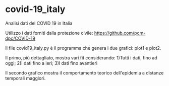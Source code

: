 # covid-19_italy
Analisi dati del COVID 19 in Italia


Utilizzo i dati forniti dalla protezione civile:
https://github.com/pcm-dpc/COVID-19

Il file covid19_italy.py è il programma che genera i due grafici: plot1 e plot2.

Il primo, più dettagliato, mostra vari fit considerando: 1)Tutti i dati, fino ad oggi; 2)I dati fino a ieri; 3)I dati fino avantieri

Il secondo grafico mostra il comportamento teorico dell'epidemia a distanze temporali maggiori.
